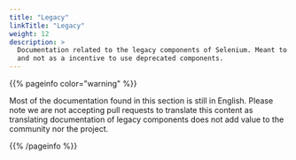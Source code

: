 ```yaml
---
title: "Legacy"
linkTitle: "Legacy"
weight: 12
description: >
  Documentation related to the legacy components of Selenium. Meant to be kept purely for historical reasons 
  and not as a incentive to use deprecated components.
---
```


{{% pageinfo color="warning" %}}
<p class="lead">
   <i class="fas fa-language display-4"></i> 
   Most of the documentation found in this section is still in English.
   Please note we are not accepting pull requests to translate this content
   as translating documentation of legacy components does not add value to
   the community nor the project.
</p>
{{% /pageinfo %}}
